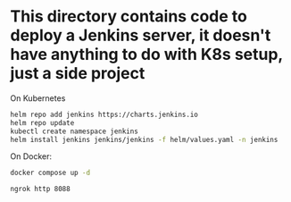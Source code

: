 # This directory contains code to deploy a Jenkins server, it doesn't have anything to do with K8s setup, just a side project

On Kubernetes
```bash
helm repo add jenkins https://charts.jenkins.io
helm repo update
kubectl create namespace jenkins
helm install jenkins jenkins/jenkins -f helm/values.yaml -n jenkins
```

On Docker:
```bash
docker compose up -d

ngrok http 8088
```
